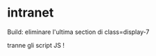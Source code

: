 # intranet

Build: eliminare l'ultima section di class=display-7
<section class="display-7"> tranne gli script JS !
